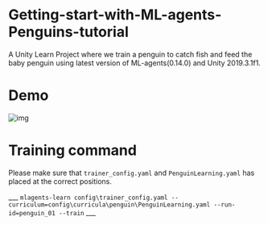 # Getting-start-with-ML-agents-Penguins-tutorial
A Unity Learn Project where we train a penguin to catch fish and feed the baby penguin using latest version of ML-agents(0.14.0) and Unity 2019.3.1f1.

# Demo
![img](https://github.com/Mistletoer/Getting-start-with-ML-agents-Penguins-tutorial/blob/master/DemoImage/Training.gif)

# Training command
Please make sure that ` trainer_config.yaml ` and ` PenguinLearning.yaml ` has placed at the correct positions.  
  
___ ` mlagents-learn config\trainer_config.yaml --curriculum=config\curricula\penguin\PenguinLearning.yaml --run-id=penguin_01 --train ` ___
